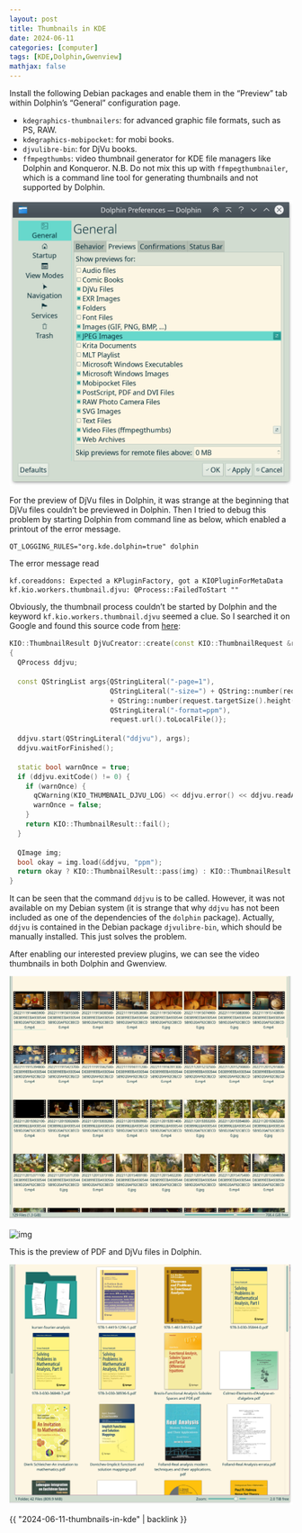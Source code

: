 ```yaml
---
layout: post
title: Thumbnails in KDE
date: 2024-06-11
categories: [computer]
tags: [KDE,Dolphin,Gwenview]
mathjax: false
---
```


Install the following Debian packages and enable them in the &ldquo;Preview&rdquo; tab within Dolphin&rsquo;s &ldquo;General&rdquo; configuration page.

-   `kdegraphics-thumbnailers`: for advanced graphic file formats, such as PS, RAW.
-   `kdegraphics-mobipocket`: for mobi books.
-   `djvulibre-bin`: for DjVu books.
-   `ffmpegthumbs`: video thumbnail generator for KDE file managers like Dolphin and Konqueror. N.B. Do not mix this up with `ffmpegthumbnailer`, which is a command line tool for generating thumbnails and not supported by Dolphin.

![img](/figures/2022-12-19_15-00-00-dolphin-preview-plugins.png "Preview preferences in Dolphin")

For the preview of DjVu files in Dolphin, it was strange at the beginning that DjVu files couldn&rsquo;t be previewed in Dolphin. Then I tried to debug this problem by starting Dolphin from command line as below, which enabled a printout of the error message.

```text
QT_LOGGING_RULES="org.kde.dolphin=true" dolphin
```

The error message read

```text
kf.coreaddons: Expected a KPluginFactory, got a KIOPluginForMetaData
kf.kio.workers.thumbnail.djvu: QProcess::FailedToStart ""
```

Obviously, the thumbnail process couldn&rsquo;t be started by Dolphin and the keyword `kf.kio.workers.thumbnail.djvu` seemed a clue. So I searched it on Google and found this source code from [here](https://github.com/KDE/kio-extras/blob/master/thumbnail/djvucreator.cpp):

```c++
KIO::ThumbnailResult DjVuCreator::create(const KIO::ThumbnailRequest &request)
{
  QProcess ddjvu;

  const QStringList args{QStringLiteral("-page=1"),
                         QStringLiteral("-size=") + QString::number(request.targetSize().width()) + QChar('x')
                         + QString::number(request.targetSize().height()),
                         QStringLiteral("-format=ppm"),
                         request.url().toLocalFile()};

  ddjvu.start(QStringLiteral("ddjvu"), args);
  ddjvu.waitForFinished();

  static bool warnOnce = true;
  if (ddjvu.exitCode() != 0) {
    if (warnOnce) {
      qCWarning(KIO_THUMBNAIL_DJVU_LOG) << ddjvu.error() << ddjvu.readAllStandardError();
      warnOnce = false;
    }
    return KIO::ThumbnailResult::fail();
  }

  QImage img;
  bool okay = img.load(&ddjvu, "ppm");
  return okay ? KIO::ThumbnailResult::pass(img) : KIO::ThumbnailResult::fail();
}
```

It can be seen that the command `ddjvu` is to be called. However, it was not available on my Debian system (it is strange that why `ddjvu` has not been included as one of the dependencies of the `dolphin` package). Actually, `ddjvu` is contained in the Debian package `djvulibre-bin`, which should be manually installed. This just solves the problem.

After enabling our interested preview plugins, we can see the video thumbnails in both Dolphin and Gwenview.

![img](/figures/2022-12-19_15-12-21-video-thumbnails-in-dolphin.png "Preview of videos in Dolphin")

![img](/figures/2022-12-19_15-12-59-video-thumbnails-in-gwenview.png "Preview of videos in Gwenview")

This is the preview of PDF and DjVu files in Dolphin.

![img](/figures/2024-06-11_10-07-18-djvu-preview-in-dolphin.png "Preview of DjVu files in Dolphin")

{{ "2024-06-11-thumbnails-in-kde" | backlink }}
